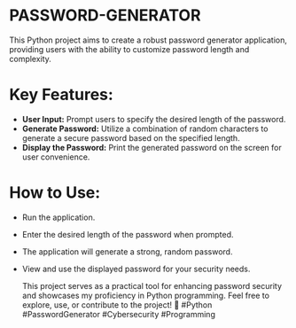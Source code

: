 # PASSWORD-GENERATOR
This Python project aims to create a robust password generator application, providing users with the ability to customize password length and complexity.
# Key Features:

* **User Input:** Prompt users to specify the desired length of the password.
* **Generate Password:** Utilize a combination of random characters to generate a secure password based on the specified length.
* **Display the Password:** Print the generated password on the screen for user convenience.
# How to Use:

* Run the application.
* Enter the desired length of the password when prompted.
* The application will generate a strong, random password.
* View and use the displayed password for your security needs.

  This project serves as a practical tool for enhancing password security and showcases my proficiency in Python programming. Feel free to explore, use, or contribute to the project! 🚀 #Python #PasswordGenerator #Cybersecurity #Programming
